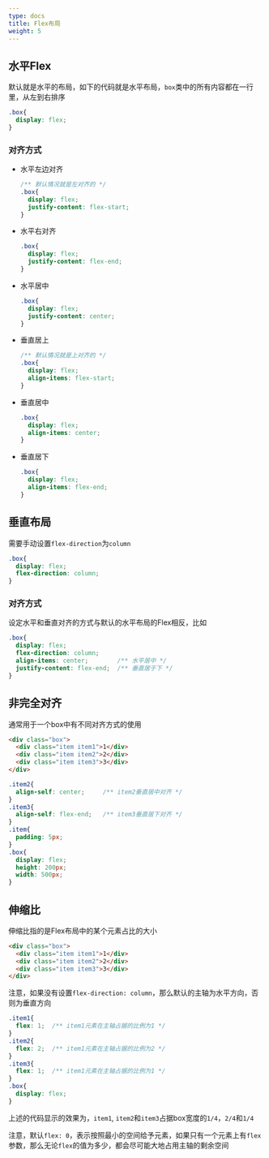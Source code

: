 ```yaml
---
type: docs
title: Flex布局
weight: 5
---
```



## 水平Flex

默认就是水平的布局，如下的代码就是水平布局，`box`类中的所有内容都在一行里，从左到右排序

```css
.box{
  display: flex;
}
```

### 对齐方式

- 水平左边对齐
  ```css
  /** 默认情况就是左对齐的 */
  .box{
    display: flex;
    justify-content: flex-start;
  }
  ```
- 水平右对齐
  ```css
  .box{
    display: flex;
    justify-content: flex-end;
  }
  ```
- 水平居中
  ```css
  .box{
    display: flex;
    justify-content: center;
  }
  ```
- 垂直居上
  ```css
  /** 默认情况就是上对齐的 */
  .box{
    display: flex;
    align-items: flex-start;
  }
  ```
- 垂直居中
  ```css
  .box{
    display: flex;
    align-items: center;
  }
  ```
- 垂直居下
  ```css
  .box{
    display: flex;
    align-items: flex-end;
  }
  ```
## 垂直布局

需要手动设置`flex-direction`为`column`

```css
.box{
  display: flex;
  flex-direction: column;
}
```

### 对齐方式

设定水平和垂直对齐的方式与默认的水平布局的Flex相反，比如

```css
.box{
  display: flex;
  flex-direction: column;
  align-items: center;        /** 水平居中 */
  justify-content: flex-end;  /** 垂直居于下 */
}
```

## 非完全对齐

通常用于一个box中有不同对齐方式的使用

```html
<div class="box">
  <div class="item item1">1</div>
  <div class="item item2">2</div>
  <div class="item item3">3</div>
</div>
```

```css
.item2{
  align-self: center;     /** item2垂直居中对齐 */
}
.item3{
  align-self: flex-end;   /** item3垂直居下对齐 */
}
.item{
  padding: 5px;
}
.box{
  display: flex;
  height: 200px;
  width: 500px;
}
```

## 伸缩比

伸缩比指的是Flex布局中的某个元素占比的大小

```html
<div class="box">
  <div class="item item1">1</div>
  <div class="item item2">2</div>
  <div class="item item3">3</div>
</div>
```

注意，如果没有设置`flex-direction: column`，那么默认的主轴为水平方向，否则为垂直方向
```css
.item1{
  flex: 1;  /** item1元素在主轴占据的比例为1 */
}
.item2{
  flex: 2;  /** item1元素在主轴占据的比例为2 */
}
.item3{
  flex: 1;  /** item1元素在主轴占据的比例为1 */
}
.box{
  display: flex;
}
```

上述的代码显示的效果为，`item1`, `item2`和`item3`占据box宽度的`1/4`，`2/4`和`1/4`

注意，默认`flex: 0`，表示按照最小的空间给予元素，如果只有一个元素上有`flex`参数，那么无论`flex`的值为多少，都会尽可能大地占用主轴的剩余空间